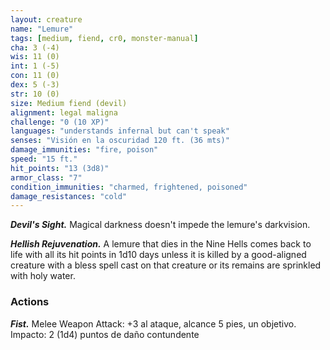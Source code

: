 ```yaml
---
layout: creature
name: "Lemure"
tags: [medium, fiend, cr0, monster-manual]
cha: 3 (-4)
wis: 11 (0)
int: 1 (-5)
con: 11 (0)
dex: 5 (-3)
str: 10 (0)
size: Medium fiend (devil)
alignment: legal maligna
challenge: "0 (10 XP)"
languages: "understands infernal but can't speak"
senses: "Visión en la oscuridad 120 ft. (36 mts)"
damage_immunities: "fire, poison"
speed: "15 ft."
hit_points: "13 (3d8)"
armor_class: "7"
condition_immunities: "charmed, frightened, poisoned"
damage_resistances: "cold"
---
```


***Devil's Sight.*** Magical darkness doesn't impede the lemure's darkvision.

***Hellish Rejuvenation.*** A lemure that dies in the Nine Hells comes back to life with all its hit points in 1d10 days unless it is killed by a good-aligned creature with a bless spell cast on that creature or its remains are sprinkled with holy water.

### Actions

***Fist.*** Melee Weapon Attack: +3 al ataque, alcance 5 pies, un objetivo. Impacto: 2 (1d4) puntos de daño contundente